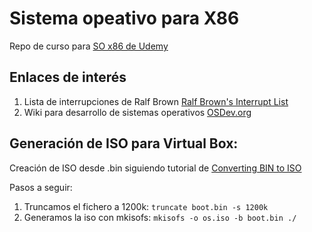 # Sistema opeativo para X86
Repo de curso para [SO x86 de Udemy](https://www.udemy.com/course/developing-a-multithreaded-kernel-from-scratch/)

## Enlaces de interés
1. Lista de interrupciones de Ralf Brown [Ralf Brown's Interrupt List](https://www.ctyme.com/rbrown.htm)
2. Wiki para desarrollo de sistemas operativos [OSDev.org](https://wiki.osdev.org/Expanded_Main_Page)


## Generación de ISO para Virtual Box:
Creación de ISO desde .bin siguiendo tutorial de [Converting BIN to ISO](https://www.youtube.com/watch?v=QGE0fyH6I7A)

Pasos a seguir:
1. Truncamos el fichero a 1200k: ```truncate boot.bin -s 1200k```
2. Generamos la iso con mkisofs: ```mkisofs -o os.iso -b boot.bin ./```